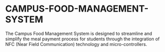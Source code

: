 # CAMPUS-FOOD-MANAGEMENT-SYSTEM
The Campus Food Management System is designed to streamline and simplify the meal payment process for students through the integration of NFC (Near Field Communication) technology and micro-controllers. 
